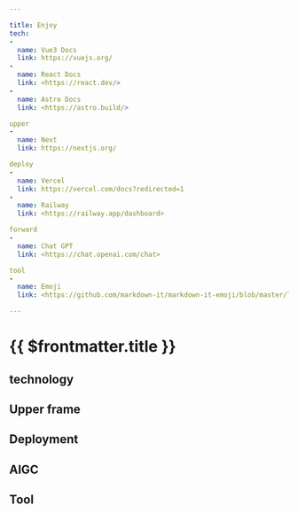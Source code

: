 ```yaml
---

title: Enjoy
tech:
-
  name: Vue3 Docs
  link: https://vuejs.org/
-
  name: React Docs
  link: <https://react.dev/>
-
  name: Astro Docs
  link: <https://astro.build/>

upper
-
  name: Next
  link: https://nextjs.org/

deploy
-
  name: Vercel
  link: https://vercel.com/docs?redirected=1
-
  name: Railway
  link: <https://railway.app/dashboard>

forward
-
  name: Chat GPT
  link: <https://chat.openai.com/chat>

tool
-
  name: Emoji
  link: <https://github.com/markdown-it/markdown-it-emoji/blob/master/lib/data/full.json>

---
```


# {{ $frontmatter.title }}

## technology

<Tools :list="$frontmatter.tech" />

## Upper frame

<Tools :list="$frontmatter.upper" />

## Deployment

<Tools :list="$frontmatter.deploy" />

## AIGC

<Tools :list="$frontmatter.forward" />

## Tool

<Tools :list="$frontmatter.tool" />
